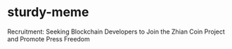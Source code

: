 # sturdy-meme
Recruitment: Seeking Blockchain Developers to Join the Zhian Coin Project and Promote Press Freedom
